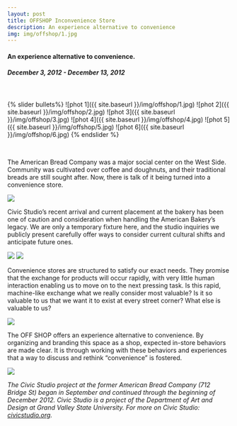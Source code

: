```yaml
---
layout: post
title: OFFSHOP Inconvenience Store 
description: An experience alternative to convenience
img: img/offshop/1.jpg
---
```

<h4 id="project-subtitle">An experience alternative to convenience.</h4>
<h5>December 3, 2012 - December 13, 2012</h5>
<br>

{% slider bullets%}
  ![phot 1]({{ site.baseurl }}/img/offshop/1.jpg)
  ![phot 2]({{ site.baseurl }}/img/offshop/2.jpg)
  ![phot 3]({{ site.baseurl }}/img/offshop/3.jpg)
  ![phot 4]({{ site.baseurl }}/img/offshop/4.jpg)
  ![phot 5]({{ site.baseurl }}/img/offshop/5.jpg)
  ![phot 6]({{ site.baseurl }}/img/offshop/6.jpg)
{% endslider %}

<br>

The American Bread Company was a major social center on the West Side. Community was cultivated over coffee and doughnuts, and their traditional breads are still sought after. Now, there is talk of it being turned into a convenience store.

<div class="img_row">
	  <img class="col three" src="{{ site.baseurl }}/img/offshop/10.jpg"/>
</div>

Civic Studio’s recent arrival and current placement at the bakery has been one of caution and consideration when handling the American Bakery’s legacy. We are only a temporary fixture here, and the studio inquiries we publicly present carefully offer ways to consider current cultural shifts and anticipate future ones.

<div class="img_row">
	  <img class="col two" src="{{ site.baseurl }}/img/offshop/12.jpg"/>
	  <img class="col one" src="{{ site.baseurl }}/img/offshop/11.jpg"/>
</div>

Convenience stores are structured to satisfy our exact needs. They promise that the exchange for products will occur rapidly, with very little human interaction enabling us to move on to the next pressing task. Is this rapid, machine-like exchange what we really consider most valuable? Is it so valuable to us that we want it to exist at every street corner? What else is valuable to us?

<div class="img_row">
	  <img class="col three" src="{{ site.baseurl }}/img/offshop/13.jpg"/>
</div>

The OFF SHOP offers an experience alternative to convenience. By organizing and branding this space as a shop, expected in-store behaviors are made clear. It is through working with these behaviors and experiences that a way to discuss and rethink “convenience” is fostered.

<div class="img_row">
	  <img class="col three" src="{{ site.baseurl }}/img/offshop/14.jpg"/>
</div>

<i>The Civic Studio project at the former American Bread Company (712 Bridge St) began in September and continued through the beginning of December 2012. Civic Studio is a project of the Department of Art and Design at Grand Valley State University. For more on Civic Studio: <a href="http://civicstudio.org" target="_blank">civicstudio.org</a>.</i>